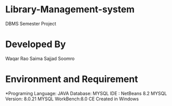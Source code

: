 # Library-Management-system
DBMS Semester Project

# Developed By 
Waqar Rao
Saima Sajjad Soomro

# Environment and Requirement

*Programing Language: JAVA 
Database: MYSQL 
IDE : NetBeans 8.2
MYSQL Version: 8.0.21
MYSQL WorkBench:8.0 CE
Created in Windows
